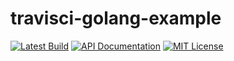 travisci-golang-example
=======================

[![Latest Build](https://travis-ci.org/DieterReuter/travisci-golang-example.svg?style=flat-square)](https://travis-ci.org/DieterReuter/travisci-golang-example.svg/)
[![API Documentation](http://img.shields.io/badge/api-Godoc-blue.svg?style=flat-square)](http://godoc.org/github.com/dieterreuter/travis-golang-example)
[![MIT License](http://img.shields.io/badge/license-MIT-blue.svg?style=flat-square)](http://opensource.org/licenses/MIT-3.0)

